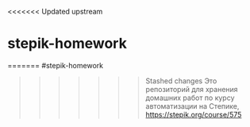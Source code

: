<<<<<<< Updated upstream
# stepik-homework
=======
#stepik-homework
>>>>>>> Stashed changes
Это репозиторий для хранения домашних работ по курсу автоматизации на Степике, https://stepik.org/course/575
